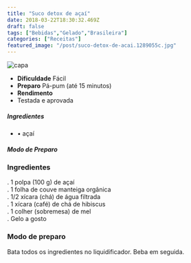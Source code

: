 ```yaml
---
title: "Suco detox de açaí"
date: 2018-03-22T18:30:32.469Z
draft: false
tags: ["Bebidas","Gelado","Brasileira"]
categories: ["Receitas"]
featured_image: "/post/suco-detox-de-acai.1289055c.jpg"
---
```


![capa](/post/suco-detox-de-acai.1289055c.jpg)

*   **Dificuldade** Fácil
*   **Preparo** Pá-pum (até 15 minutos)
*   **Rendimento**
*   Testada e aprovada
    

##### Ingredientes

*   • açaí

##### Modo de Preparo

### Ingredientes

. 1 polpa (100 g) de açaí  
. 1 folha de couve manteiga orgânica  
. 1/2 xícara (chá) de água filtrada  
. 1 xícara (café) de chá de hibiscus  
. 1 colher (sobremesa) de mel  
. Gelo a gosto

### Modo de preparo

Bata todos os ingredientes no liquidificador. Beba em seguida.
